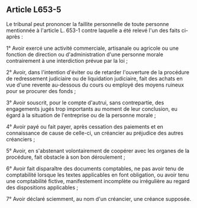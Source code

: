 Article L653-5
----
Le tribunal peut prononcer la faillite personnelle de toute personne mentionnée
à l'article L. 653-1 contre laquelle a été relevé l'un des faits ci-après :

1° Avoir exercé une activité commerciale, artisanale ou agricole ou une fonction
de direction ou d'administration d'une personne morale contrairement à une
interdiction prévue par la loi ;

2° Avoir, dans l'intention d'éviter ou de retarder l'ouverture de la procédure
de redressement judiciaire ou de liquidation judiciaire, fait des achats en vue
d'une revente au-dessous du cours ou employé des moyens ruineux pour se procurer
des fonds ;

3° Avoir souscrit, pour le compte d'autrui, sans contrepartie, des engagements
jugés trop importants au moment de leur conclusion, eu égard à la situation de
l'entreprise ou de la personne morale ;

4° Avoir payé ou fait payer, après cessation des paiements et en connaissance de
cause de celle-ci, un créancier au préjudice des autres créanciers ;

5° Avoir, en s'abstenant volontairement de coopérer avec les organes de la
procédure, fait obstacle à son bon déroulement ;

6° Avoir fait disparaître des documents comptables, ne pas avoir tenu de
comptabilité lorsque les textes applicables en font obligation, ou avoir tenu
une comptabilité fictive, manifestement incomplète ou irrégulière au regard des
dispositions applicables ;

7° Avoir déclaré sciemment, au nom d'un créancier, une créance supposée.
